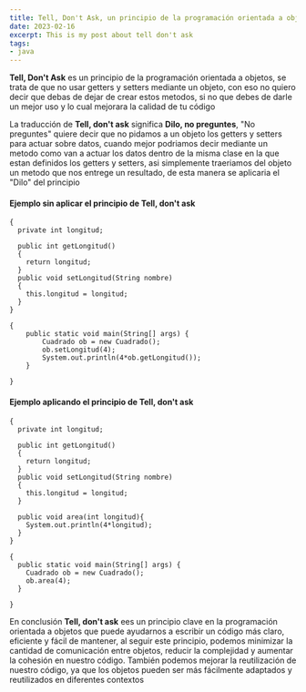```yaml
---
title: Tell, Don't Ask, un principio de la programación orientada a objetos
date: 2023-02-16
excerpt: This is my post about tell don't ask
tags: 
- java
---
```


**Tell, Don't Ask** es un principio de la programación orientada a objetos, se trata de que no usar getters y setters mediante un objeto, con eso no quiero decir que debas de dejar de crear estos metodos, si no que debes de darle un mejor uso y lo cual mejorara la calidad de tu código 

La traducción de **Tell, don't ask** significa **Dilo, no preguntes**, "No preguntes" quiere decir que no pidamos a un objeto los getters y setters para actuar sobre datos, cuando mejor podriamos decir mediante un metodo como van a actuar los datos dentro de la misma clase en la que estan definidos los getters y setters, asi simplemente traeriamos del objeto un metodo que nos entrege un resultado, de esta manera se aplicaria el "Dilo" del principio

#### Ejemplo sin aplicar el principio de Tell, don't ask
```
{
  private int longitud;

  public int getLongitud()
  {
    return longitud;
  }
  public void setLongitud(String nombre)
  {
    this.longitud = longitud;
  }
}
```
```
{
    public static void main(String[] args) {
        Cuadrado ob = new Cuadrado();
        ob.setLongitud(4);
        System.out.println(4*ob.getLongitud());
	}

}
```

#### Ejemplo aplicando el principio de Tell, don't ask
```
{
  private int longitud;

  public int getLongitud()
  {
    return longitud;
  }
  public void setLongitud(String nombre)
  {
    this.longitud = longitud;
  }

  public void area(int longitud){
    System.out.println(4*longitud);
  }
}
```
```
{
  public static void main(String[] args) {
    Cuadrado ob = new Cuadrado();
    ob.area(4);
  }

}
```

En conclusión **Tell, don't ask** ees un principio clave en la programación orientada a objetos que puede ayudarnos a escribir un código más claro, eficiente y fácil de mantener, al seguir este principio, podemos minimizar la cantidad de comunicación entre objetos, reducir la complejidad y aumentar la cohesión en nuestro código. También podemos mejorar la reutilización de nuestro código, ya que los objetos pueden ser más fácilmente adaptados y reutilizados en diferentes contextos
